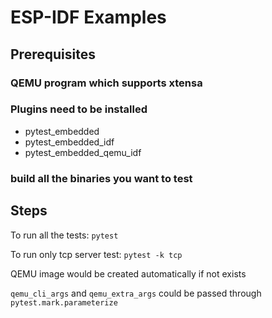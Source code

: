 # ESP-IDF Examples

## Prerequisites

### QEMU program which supports xtensa

### Plugins need to be installed

- pytest_embedded
- pytest_embedded_idf
- pytest_embedded_qemu_idf

### build all the binaries you want to test

## Steps

To run all the tests: `pytest`

To run only tcp server test: `pytest -k tcp`

QEMU image would be created automatically if not exists

`qemu_cli_args` and `qemu_extra_args` could be passed through `pytest.mark.parameterize`
